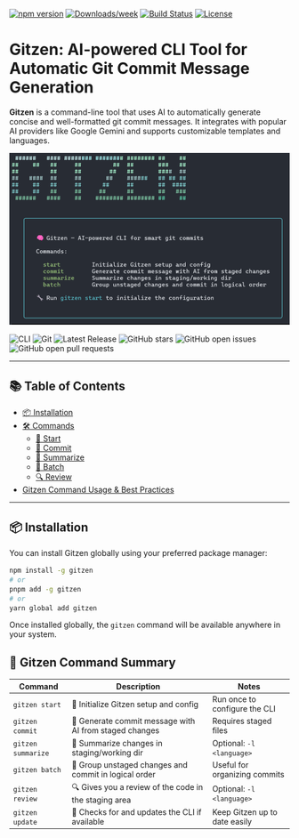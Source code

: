 [![npm version](https://img.shields.io/npm/v/gitzen.svg)](https://www.npmjs.com/package/gitzen)
[![Downloads/week](https://img.shields.io/npm/dw/gitzen.svg)](https://www.npmjs.com/package/gitzen)
[![Build Status](https://github.com/JorgeRosbel/gitzen/actions/workflows/publish.yaml/badge.svg)](https://github.com/JorgeRosbel/gitzen/actions)
[![License](https://img.shields.io/npm/l/gitzen.svg)](LICENSE)

# Gitzen: AI-powered CLI Tool for Automatic Git Commit Message Generation

**Gitzen** is a command-line tool that uses AI to automatically generate concise and well-formatted git commit messages. It integrates with popular AI providers like Google Gemini and supports customizable templates and languages.

![gitzen](./docs/gitzen_banner.png)

<p align="left">
  <img src="https://img.shields.io/badge/CLI-gitzen-blue?style=for-the-badge&logo=command-line&logoColor=white" alt="CLI" />
  <img src="https://img.shields.io/badge/Git-F05032?style=for-the-badge&logo=git&logoColor=white" alt="Git" />
  <img src="https://img.shields.io/github/v/release/JorgeRosbel/gitzen?style=for-the-badge&logo=github&logoColor=white" alt="Latest Release" />

  <img src="https://img.shields.io/github/stars/JorgeRosbel/gitzen?style=for-the-badge&logo=github&logoColor=white" alt="GitHub stars" />
  <img src="https://img.shields.io/github/issues-raw/JorgeRosbel/gitzen?style=for-the-badge&logo=github&logoColor=white" alt="GitHub open issues" />
  <img src="https://img.shields.io/github/issues-pr-raw/JorgeRosbel/gitzen?style=for-the-badge&logo=github&logoColor=white" alt="GitHub open pull requests" />
</p>

---

## 📚 Table of Contents


* [📦 Installation](#-installation)
* [🛠️ Commands](#-gitzen-command-summary)
  * [🚀 Start](./docs/start.md)
  * [💾 Commit](./docs/commit.md)
  * [🧠 Summarize](./docs/summarize.md)
  * [📂 Batch](./docs/batch.md)
  * [🔍 Review](./docs/review.md)
* [Gitzen Command Usage & Best Practices](./docs/examples.md)

---

## 📦 Installation

You can install Gitzen globally using your preferred package manager:

```bash
npm install -g gitzen
# or
pnpm add -g gitzen
# or
yarn global add gitzen
```

Once installed globally, the `gitzen` command will be available anywhere in your system.

## 🧾 Gitzen Command Summary

| Command            | Description                                            | Notes                         |
| ------------------ | ------------------------------------------------------ | ----------------------------- |
| `gitzen start`     | 🚀 Initialize Gitzen setup and config                  | Run once to configure the CLI |
| `gitzen commit`    | 💾 Generate commit message with AI from staged changes | Requires staged files         |
| `gitzen summarize` | 🧠 Summarize changes in staging/working dir            | Optional: `-l <language>`     |
| `gitzen batch`     | 📂 Group unstaged changes and commit in logical order  | Useful for organizing commits |
| `gitzen review`    | 🔍 Gives you a review of the code in the staging area  | Optional: `-l <language>`     |
| `gitzen update`    | 🔄 Checks for and updates the CLI if available         | Keep Gitzen up to date easily |



